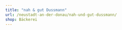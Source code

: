 ```yaml
---
title: "nah & gut Dussmann"
url: /neustadt-an-der-donau/nah-und-gut-dussmann/
shop: Bäckerei
---
```

